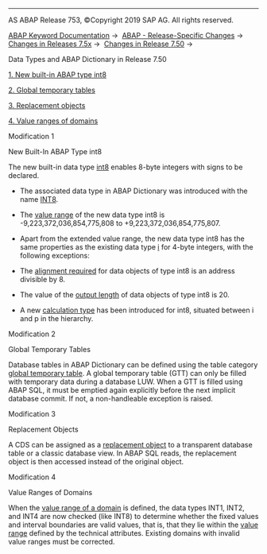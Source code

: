   

* * *

AS ABAP Release 753, ©Copyright 2019 SAP AG. All rights reserved.

[ABAP Keyword Documentation](https://help.sap.com/doc/abapdocu_753_index_htm/7.53/en-US/abenabap.htm) →  [ABAP - Release-Specific Changes](https://help.sap.com/doc/abapdocu_753_index_htm/7.53/en-US/abennews.htm) →  [Changes in Releases 7.5x](https://help.sap.com/doc/abapdocu_753_index_htm/7.53/en-US/abennews-75.htm) →  [Changes in Release 7.50](https://help.sap.com/doc/abapdocu_753_index_htm/7.53/en-US/abennews-750.htm) → 

Data Types and ABAP Dictionary in Release 7.50

[1\. New built-in ABAP type int8](#!ABAP_MODIFICATION_1@1@)

[2\. Global temporary tables](#!ABAP_MODIFICATION_2@2@)

[3\. Replacement objects](#!ABAP_MODIFICATION_3@3@)

[4\. Value ranges of domains](#!ABAP_MODIFICATION_4@4@)

Modification 1

New Built-In ABAP Type int8

The new built-in data type [int8](https://help.sap.com/doc/abapdocu_753_index_htm/7.53/en-US/abenbuiltin_types_numeric.htm) enables 8-byte integers with signs to be declared.

-   The associated data type in ABAP Dictionary was introduced with the name [INT8](https://help.sap.com/doc/abapdocu_753_index_htm/7.53/en-US/abenddic_builtin_types.htm).
    
-   The [value range](https://help.sap.com/doc/abapdocu_753_index_htm/7.53/en-US/abenbuiltin_types_numeric.htm) of the new data type int8 is -9,223,372,036,854,775,808 to +9,223,372,036,854,775,807.
    
-   Apart from the extended value range, the new data type int8 has the same properties as the existing data type [i](https://help.sap.com/doc/abapdocu_753_index_htm/7.53/en-US/abenbuiltin_types_numeric.htm) for 4-byte integers, with the following exceptions:
    

-   The [alignment required](https://help.sap.com/doc/abapdocu_753_index_htm/7.53/en-US/abenalignment.htm) for data objects of type int8 is an address divisible by 8.

-   The value of the [output length](https://help.sap.com/doc/abapdocu_753_index_htm/7.53/en-US/abenwrite_output_length.htm) of data objects of type int8 is 20.

-   A new [calculation type](https://help.sap.com/doc/abapdocu_753_index_htm/7.53/en-US/abenarith_type.htm) has been introduced for int8, situated between i and p in the hierarchy.
    

Modification 2

Global Temporary Tables

Database tables in ABAP Dictionary can be defined using the table category [global temporary table](https://help.sap.com/doc/abapdocu_753_index_htm/7.53/en-US/abenddic_database_tables_gtt.htm). A global temporary table (GTT) can only be filled with temporary data during a database LUW. When a GTT is filled using ABAP SQL, it must be emptied again explicitly before the next implicit database commit. If not, a non-handleable exception is raised.

Modification 3

Replacement Objects

A CDS can be assigned as a [replacement object](https://help.sap.com/doc/abapdocu_753_index_htm/7.53/en-US/abenddic_replacement_objects.htm) to a transparent database table or a classic database view. In ABAP SQL reads, the replacement object is then accessed instead of the original object.

Modification 4

Value Ranges of Domains

When the [value range of a domain](https://help.sap.com/doc/abapdocu_753_index_htm/7.53/en-US/abenddic_domains_sema.htm) is defined, the data types INT1, INT2, and INT4 are now checked (like INT8) to determine whether the fixed values and interval boundaries are valid values, that is, that they lie within the [value range](https://help.sap.com/doc/abapdocu_753_index_htm/7.53/en-US/abenddic_builtin_types.htm) defined by the technical attributes. Existing domains with invalid value ranges must be corrected.